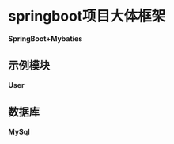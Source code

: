 # springboot项目大体框架<br>
**SpringBoot+Mybaties**<br>
## 示例模块<br>
**User**<br>
## 数据库<br>
**MySql**<br>